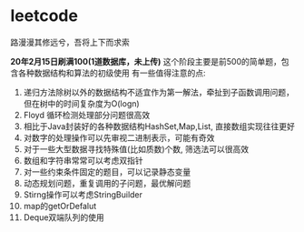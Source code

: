 # leetcode
路漫漫其修远兮，吾将上下而求索

**20年2月15日刷满100(1道数据库，未上传)**
这个阶段主要是前500的简单题，包含各种数据结构和算法的初级使用
有一些值得注意的点:
1. 递归方法除树以外的数据结构不适宜作为第一解法，牵扯到子函数调用问题，但在树中的时间复杂度为O(logn)
2. Floyd 循环检测处理部分问题很高效
3. 相比于Java封装好的各种数据结构HashSet,Map,List, 直接数组实现往往更好
4. 对数字的处理操作可以先审视二进制表示，可能有奇效
5. 对于一些大型数据寻找特殊值(比如质数)个数, 筛选法可以很高效
6. 数组和字符串常常可以考虑双指针
7. 对一些约束条件固定的题目，可以记录静态变量
8. 动态规划问题，重复调用的子问题，最优解问题
9. Stirng操作可以考虑StringBuilder
10. map的getOrDefalut
11. Deque双端队列的使用
